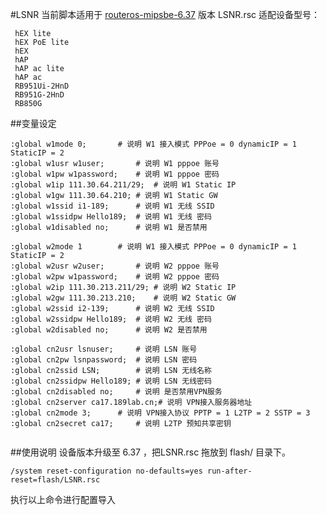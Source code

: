 ﻿#LSNR
当前脚本适用于 [routeros-mipsbe-6.37](http://download2.mikrotik.com/routeros/6.37/routeros-mipsbe-6.37.npk)  版本 
 LSNR.rsc 适配设备型号：
```
 hEX lite
 hEX PoE lite
 hEX
 hAP
 hAP ac lite
 hAP ac
 RB951Ui-2HnD
 RB951G-2HnD
 RB850G
```

##变量设定 
```
:global w1mode 0; 		# 说明 W1 接入模式 PPPoe = 0 dynamicIP = 1 StaticIP = 2
:global w1usr w1user; 		# 说明 W1 pppoe 账号
:global w1pw w1password;	# 说明 W1 pppoe 密码
:global w1ip 111.30.64.211/29; 	# 说明 W1 Static IP
:global w1gw 111.30.64.210;	# 说明 W1 Static GW
:global w1ssid i1-189;		# 说明 W1 无线 SSID
:global w1ssidpw Hello189;	# 说明 W1 无线 密码
:global w1disabled no;		# 说明 W1 是否禁用

:global w2mode 1		# 说明 W1 接入模式 PPPoe = 0 dynamicIP = 1 StaticIP = 2
:global w2usr w2user;		# 说明 W2 pppoe 账号
:global w2pw w1password;	# 说明 W2 pppoe 密码
:global w2ip 111.30.213.211/29; # 说明 W2 Static IP
:global w2gw 111.30.213.210;	# 说明 W2 Static GW
:global w2ssid i2-139;		# 说明 W2 无线 SSID
:global w2ssidpw Hello189;	# 说明 W2 无线 密码
:global w2disabled no;		# 说明 W2 是否禁用

:global cn2usr lsnuser;		# 说明 LSN 账号
:global cn2pw lsnpassword;	# 说明 LSN 密码
:global cn2ssid LSN;		# 说明 LSN 无线名称
:global cn2ssidpw Hello189;	# 说明 LSN 无线密码
:global cn2disabled no;		# 说明 是否禁用VPN服务
:global cn2server ca17.189lab.cn;# 说明 VPN接入服务器地址
:global cn2mode 3;		# 说明 VPN接入协议 PPTP = 1 L2TP = 2 SSTP = 3
:global cn2secret ca17;		# 说明 L2TP 预知共享密钥
  
```


##使用说明
  设备版本升级至 6.37 ，把LSNR.rsc 拖放到 flash/ 目录下。
```
/system reset-configuration no-defaults=yes run-after-reset=flash/LSNR.rsc
```
  执行以上命令进行配置导入